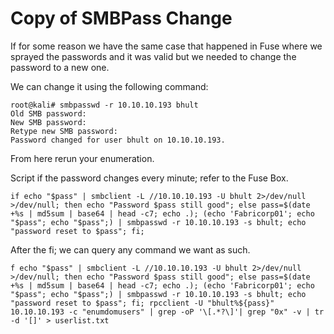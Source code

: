 # Copy of SMBPass Change

If for some reason we have the same case that happened in Fuse where we sprayed the passwords and it was valid but we needed to change the password to a new one.&#x20;

We can change it using the following command:

```
root@kali# smbpasswd -r 10.10.10.193 bhult
Old SMB password:
New SMB password:
Retype new SMB password:                                   
Password changed for user bhult on 10.10.10.193.
```

From here rerun your enumeration.

Script if the password changes every minute; refer to the Fuse Box.

```
if echo "$pass" | smbclient -L //10.10.10.193 -U bhult 2>/dev/null >/dev/null; then echo "Password $pass still good"; else pass=$(date +%s | md5sum | base64 | head -c7; echo .); (echo 'Fabricorp01'; echo "$pass"; echo "$pass";) | smbpasswd -r 10.10.10.193 -s bhult; echo "password reset to $pass"; fi; 
```

After the fi; we can query any command we want as such.

```
f echo "$pass" | smbclient -L //10.10.10.193 -U bhult 2>/dev/null >/dev/null; then echo "Password $pass still good"; else pass=$(date +%s | md5sum | base64 | head -c7; echo .); (echo 'Fabricorp01'; echo "$pass"; echo "$pass";) | smbpasswd -r 10.10.10.193 -s bhult; echo "password reset to $pass"; fi; rpcclient -U "bhult%${pass}" 10.10.10.193 -c "enumdomusers" | grep -oP '\[.*?\]'| grep "0x" -v | tr -d '[]' > userlist.txt
```
